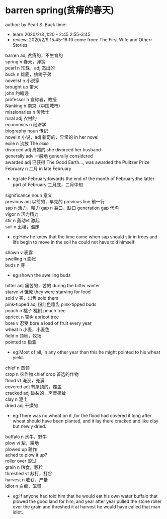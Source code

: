 # barren spring(贫瘠的春天)
author: by Pearl S. Buck
time: 
- learn:2020/2/8 ,1:20 - 2:45 2:55-3:45
- review: 2020/2/9 15:45-16:10
come from: The First Wife and Otherr Stories

barren adj 贫瘠的，不生育的  
spring n 春天，弹簧  
pearl n 珍珠，adj 杰出的  
buck n 雄鹿，纨绔子弟  
novelist n 小说家  
brought up 带大  
john 约翰逊  
professor n 宣称者，教授  
Nanking n 南京（中国城市）  
missionaries n 传教士  
rural adj 农村的  
economics n 经济学  
biography noun 传记  
novel n 小说，adj 新奇的，异常的  in her novel  
exile n 流放 The *exile*  
divorced adj 离婚的 she divorced her husband  
generally adv 一般地 generally considered  
awarded adj 已获得 The Good Earth..., was awarded the Pulitzer Prize   
February n 二月 in late February  
- eg:late February:towards the end of the month of February;the latter part of February 二月底，二月中旬  

significance noun 意义  
previous adj 以前的，早先的 previous line 前一行  
sap n 活力，精力  gap  n 裂口，缺口 generation gap 代沟  
vigor n 活力精力  
stir n 轰动vt 激起  
soil n 土壤，温床  
- eg:How he knew that the time come when sap  should stir in trees and life begin to move in the soil he could not have told himself   

shown v 表露  
swelling n 膨胀  
buds n 芽   
- eg:shown the swelling buds

bitter adj 痛苦的，苦的 during the bitter winter  
starve vi 饿死 they were starving for food   
sold v 买，出售 sold them  
pink-tipped adj 粉红色嚷齿  pink-tipped buds  
peach n 桃子 桃树 peach tree  
apricot n 杏树 apricot tree   
bore v 忍受 bore a load of fruit every year  
wheat n 小麦，小麦色  
field n 领地，牧场  
pointed to 指着  
- eg:Most of all, in any other year than this he might pointed to his wheat yield.

chief n 首领  
crop n 农作物 chief crop 首选的作物  
flood vt 淹没，充满  
covered adj 有屋顶的，覆盖   
cracked adj 破裂的，声音撕扯  
clay n 泥土  
dried adj 干燥的   
- eg:There was no wheat on it ,for the flood had covered it long after wheat should have been planted, and it lay there cracked and like clay but newly dried. 

buffalo n 水牛，野牛  
plow vi 犁，耕地  
plowed up 耕作  
ached to plow it up?  
roller over 滚过  
grain n 粮食，颗粒  
threshed vt 敲打，打谷  
harvest n 收获，产量  
idiot n 白痴，笨蛋  
- eg:If anyone had told him that he would eat his own water buffalo that plowed the good land for him, and year after year pulled the stone roller over the grain and threshed it at harvest he would have called that man idiot.

